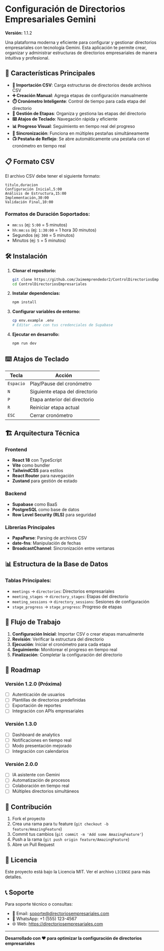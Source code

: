 # Configuración de Directorios Empresariales Gemini

**Versión:** 1.1.2

Una plataforma moderna y eficiente para configurar y gestionar directorios empresariales con tecnología Gemini. Esta aplicación te permite crear, organizar y administrar estructuras de directorios empresariales de manera intuitiva y profesional.

## 🚀 Características Principales

- **📁 Importación CSV**: Carga estructuras de directorios desde archivos CSV
- **➕ Creación Manual**: Agrega etapas de configuración manualmente
- **⏱️ Cronómetro Inteligente**: Control de tiempo para cada etapa del directorio
- **🎯 Gestión de Etapas**: Organiza y gestiona las etapas del directorio
- **⌨️ Atajos de Teclado**: Navegación rápida y eficiente
- **📊 Progreso Visual**: Seguimiento en tiempo real del progreso
- **🔄 Sincronización**: Funciona en múltiples pestañas simultáneamente
- **📺 Pestaña de Reflejo**: Se abre automáticamente una pestaña con el cronómetro en tiempo real

## 📋 Formato CSV

El archivo CSV debe tener el siguiente formato:

```csv
titulo,duracion
Configuración Inicial,5:00
Análisis de Estructura,15:00
Implementación,30:00
Validación Final,10:00
```

### Formatos de Duración Soportados:
- `mm:ss` (ej: `5:00` = 5 minutos)
- `hh:mm:ss` (ej: `1:30:00` = 1 hora 30 minutos)
- Segundos (ej: `300` = 5 minutos)
- Minutos (ej: `5` = 5 minutos)

## 🛠️ Instalación

1. **Clonar el repositorio:**
   ```bash
   git clone https://github.com/Jaimemprendedor2/ControlDirectoriosEmpresariales.git
   cd ControlDirectoriosEmpresariales
   ```

2. **Instalar dependencias:**
   ```bash
   npm install
   ```

3. **Configurar variables de entorno:**
   ```bash
   cp env.example .env
   # Editar .env con tus credenciales de Supabase
   ```

4. **Ejecutar en desarrollo:**
   ```bash
   npm run dev
   ```

## ⌨️ Atajos de Teclado

| Tecla | Acción |
|-------|--------|
| `Espacio` | Play/Pause del cronómetro |
| `N` | Siguiente etapa del directorio |
| `P` | Etapa anterior del directorio |
| `R` | Reiniciar etapa actual |
| `ESC` | Cerrar cronómetro |

## 🏗️ Arquitectura Técnica

### Frontend
- **React 18** con TypeScript
- **Vite** como bundler
- **TailwindCSS** para estilos
- **React Router** para navegación
- **Zustand** para gestión de estado

### Backend
- **Supabase** como BaaS
- **PostgreSQL** como base de datos
- **Row Level Security (RLS)** para seguridad

### Librerías Principales
- **PapaParse**: Parsing de archivos CSV
- **date-fns**: Manipulación de fechas
- **BroadcastChannel**: Sincronización entre ventanas

## 📊 Estructura de la Base de Datos

### Tablas Principales:
- `meetings` → `directories`: Directorios empresariales
- `meeting_stages` → `directory_stages`: Etapas del directorio
- `meeting_sessions` → `directory_sessions`: Sesiones de configuración
- `stage_progress` → `stage_progress`: Progreso de etapas

## 🔄 Flujo de Trabajo

1. **Configuración Inicial**: Importar CSV o crear etapas manualmente
2. **Revisión**: Verificar la estructura del directorio
3. **Ejecución**: Iniciar el cronómetro para cada etapa
4. **Seguimiento**: Monitorear el progreso en tiempo real
5. **Finalización**: Completar la configuración del directorio

## 🚀 Roadmap

### Versión 1.2.0 (Próxima)
- [ ] Autenticación de usuarios
- [ ] Plantillas de directorios predefinidas
- [ ] Exportación de reportes
- [ ] Integración con APIs empresariales

### Versión 1.3.0
- [ ] Dashboard de analytics
- [ ] Notificaciones en tiempo real
- [ ] Modo presentación mejorado
- [ ] Integración con calendarios

### Versión 2.0.0
- [ ] IA asistente con Gemini
- [ ] Automatización de procesos
- [ ] Colaboración en tiempo real
- [ ] Múltiples directorios simultáneos

## 🤝 Contribución

1. Fork el proyecto
2. Crea una rama para tu feature (`git checkout -b feature/AmazingFeature`)
3. Commit tus cambios (`git commit -m 'Add some AmazingFeature'`)
4. Push a la rama (`git push origin feature/AmazingFeature`)
5. Abre un Pull Request

## 📄 Licencia

Este proyecto está bajo la Licencia MIT. Ver el archivo `LICENSE` para más detalles.

## 📞 Soporte

Para soporte técnico o consultas:
- 📧 Email: soporte@directoriosempresariales.com
- 📱 WhatsApp: +1 (555) 123-4567
- 🌐 Web: https://directoriosempresariales.com

---

**Desarrollado con ❤️ para optimizar la configuración de directorios empresariales**


